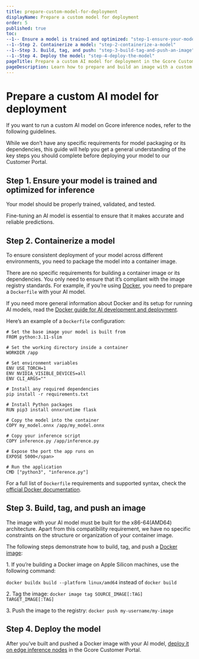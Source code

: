 ```yaml
---
title: prepare-custom-model-for-deployment
displayName: Prepare a custom model for deployment
order: 5
published: true
toc:
--1-- Ensure a model is trained and optimized: "step-1-ensure-your-model-is-trained-and-optimized-for-inference"
--1--Step 2. Containerize a model: "step-2-containerize-a-model"
--1--Step 3. Build, tag, and push: "step-3-build-tag-and-push-an-image"
--1--Step 4. Deploy the model: "step-4-deploy-the-model"
pageTitle: Prepare a custom AI model for deployment in the Gcore Customer Portal | Gcore
pageDescription: Learn how to prepare and build an image with a custom AI model for deployment on inference nodes.
---
```

# Prepare a custom AI model for deployment

If you want to run a custom AI model on Gcore inference nodes, refer to the following guidelines.

While we don’t have any specific requirements for model packaging or its dependencies, this guide will help you get a general understanding of the key steps you should complete before deploying your model to our Customer Portal.

## Step 1. Ensure your model is trained and optimized for inference

Your model should be properly trained, validated, and tested.

Fine-tuning an AI model is essential to ensure that it makes accurate and reliable predictions.

## Step 2. Containerize a model

To ensure consistent deployment of your model across different environments, you need to package the model into a container image.

There are no specific requirements for building a container image or its dependencies. You only need to ensure that it’s compliant with the image registry standards. For example, if you’re using <a href="https://www.docker.com/" target="_blank">Docker</a>, you need to prepare a `Dockerfile` with your AI model.

If you need more general information about Docker and its setup for running AI models, read the <a href="https://github.com/saikhu/Docker-Guide-for-AI-Model-Development-and-Deployment" target="_blank">Docker guide for AI development and deployment</a>.

Here’s an example of a `Dockerfile` configuration:

```
# Set the base image your model is built from  
FROM python:3.11-slim

# Set the working directory inside a container 
WORKDIR /app

# Set environment variables 
ENV USE_TORCH=1
ENV NVIDIA_VISIBLE_DEVICES=all 
ENV CLI_ARGS=""

# Install any required dependencies 
pip install -r requirements.txt

# Install Python packages 
RUN pip3 install onnxruntime flask 

# Copy the model into the container 
COPY my_model.onnx /app/my_model.onnx

# Copy your inference script 
COPY inference.py /app/inference.py 

# Expose the port the app runs on 
EXPOSE 5000</span>

# Run the application 
CMD ["python3", "inference.py"]
```

<alert-element type="tip" title="Tip">

For a full list of `Dockerfile` requirements and supported syntax, check the <a href="https://docs.docker.com/reference/dockerfile/" target="_blank">official Docker documentation</a>.

</alert-element>

## Step 3. Build, tag, and push an image

The image with your AI model must be built for the x86-64(AMD64) architecture. Apart from this compatibility requirement, we have no specific constraints on the structure or organization of your container image.

The following steps demonstrate how to build, tag, and push a <a href="https://docs.docker.com/guides/docker-concepts/building-images/build-tag-and-publish-an-image/" target="_blank">Docker image</a>:

1\. If you’re building a Docker image on Apple Silicon machines, use the following command:

`docker buildx build --platform linux/amd64` instead of `docker build`

2\. Tag the image: `docker image tag SOURCE_IMAGE[:TAG] TARGET_IMAGE[:TAG]`

3\. Push the image to the registry: `docker push my-username/my-image`

## Step 4. Deploy the model

After you’ve built and pushed a Docker image with your AI model, <a href="https://gcore.com/docs/cloud/everywhere-inference/deploy-ai-model" target="_blank">deploy it on edge inference nodes</a> in the Gcore Customer Portal.
